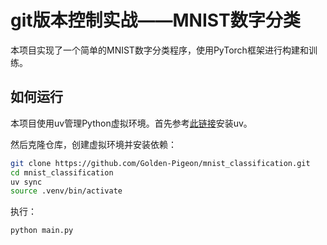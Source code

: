 # git版本控制实战——MNIST数字分类
本项目实现了一个简单的MNIST数字分类程序，使用PyTorch框架进行构建和训练。

## 如何运行
本项目使用uv管理Python虚拟环境。首先参考[此链接](https://docs.astral.sh/uv/#installation)安装uv。

然后克隆仓库，创建虚拟环境并安装依赖：
```sh
git clone https://github.com/Golden-Pigeon/mnist_classification.git
cd mnist_classification
uv sync
source .venv/bin/activate
```

执行：
```sh
python main.py
```
